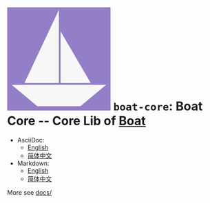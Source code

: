 # ![Boat Core](../logo.svg) `boat-core`: Boat Core -- Core Lib of [Boat](../README.md)

- AsciiDoc:
  * [English](docs/DOCUMENTATION_en.adoc)
  * [简体中文](docs/DOCUMENTATION_zh.adoc)
- Markdown:
  * [English](docs/DOCUMENTATION_en.md)
  * [简体中文](docs/DOCUMENTATION_zh.md)

More see [docs/](docs/)